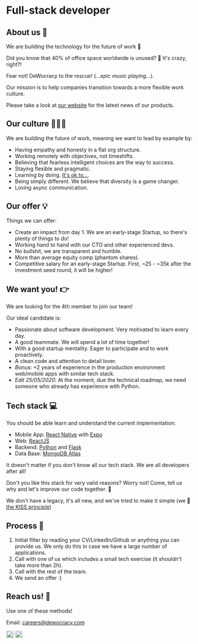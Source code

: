 # Full-stack developer

## About us 💜

We are building the technology for the future of work 💫

Did you know that 40% of office space worldwide is unused? 🤯 It's crazy, right?!

Fear not! DeWocracy to the rescue! (_...epic music playing..._).

Our mission is to help companies transition towards a more flexible work culture.

Please take a look at [our website](https://dewocracy.com) for the latest news of our products.

## Our culture 👩🏽‍🎤

We are building the future of work, meaning we want to lead by example by:

- Having empathy and honesty in a flat org structure.
- Working remotely with objectives, not timeshifts.
- Believing that fearless intelligent choices are the way to success.
- Staying flexible and pragmatic.
- Learning by doing. [It's ok to...](https://govdesign.tumblr.com/post/144909646023/its-ok-to).
- Being simply different. We believe that diversity is a game changer.
- Loving async communication.

## Our offer 💡

Things we can offer:

- Create an impact from day 1. We are an early-stage Startup, so there's plenty of things to do!
- Working hand to hand with our CTO and other experienced devs.
- No bullshit, we are transparent and humble.
- More than average equity comp (phantom shares).
- Competitive salary for an early-stage Startup. First, ~25 - ~35k after the investment seed round, it will be higher!


## We want you! 👉

We are looking for the 4th member to join our team!

Our ideal candidate is:

- Passionate about software development. Very motivated to learn every day.
- A good teammate. We will spend a lot of time together!
- With a good startup mentality. Eager to participate and to work proactively.
- A clean code and attention to detail lover.
- _Bonus_: +2 years of experience in the production environment web/mobile apps with similar tech stack.
- _Edit 25/05/2020_: At the moment, due the technical roadmap, we need someone who already has experience with Python.


## Tech stack 💻

You should be able learn and understand the current implementation:

- Mobile App: [React Native](https://reactnative.dev/) with [Expo](https://expo.io/)
- Web: [ReactJS](https://reactjs.org/)
- Backend: [Python](https://www.python.org/) and [Flask](https://flask.palletsprojects.com/en/1.1.x/) 
- Data Base: [MongoDB Atlas](https://www.mongodb.com)

It doesn't matter if you don't know all our tech stack. We are all developers after all!

Don't you like this stack for very valid reasons? Worry not! Come, tell us why and let's improve our code together. 🤝

We don't have a legacy, it's all new, and we've tried to make it simple (we 💚 [the KISS principle](https://en.wikipedia.org/wiki/KISS_principle))

## Process 🏁

1. Initial filter by reading your CV/LinkedIn/Github or anything you can provide us. We only do this in case we have a large number of applications.
2. Call with one of us which includes a small tech exercise (it shouldn't take more than 2h).
3. Call with the rest of the team.
4. We send an offer :)

## Reach us! 💌

Use one of these methods!

Email: careers@dewocracy.com

<a href="https://www.linkedin.com/company/dewocracy/" target="_blank"><img src="https://cdn3.iconfinder.com/data/icons/social-media-2169/24/social_media_social_media_logo_likedin-512.png" alt="linkedin" width="20"/></a>  <a href="https://twitter.com/de_wocracy" target="_blank"><img src="https://cdn2.iconfinder.com/data/icons/social-media-2285/512/1_Twitter3_colored_svg-512.png" alt="twitter" width="20"/></a>
